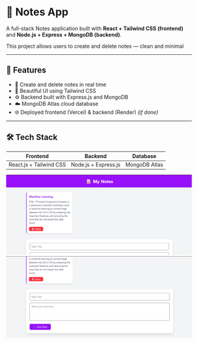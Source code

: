 # 📝 Notes App

A full-stack Notes application built with **React + Tailwind CSS (frontend)** and **Node.js + Express + MongoDB (backend)**.

This project allows users to create and delete notes — clean and minimal

---

## 📌 Features

- 🧾 Create and delete notes in real time
- 💅 Beautiful UI using Tailwind CSS
- ⚙️ Backend built with Express.js and MongoDB
- ☁️ MongoDB Atlas cloud database
- 🌐 Deployed frontend (Vercel) & backend (Render) *(if done)*

---

## 🛠️ Tech Stack

| Frontend | Backend | Database |
|----------|---------|----------|
| React.js + Tailwind CSS | Node.js + Express.js | MongoDB Atlas |

![alt text](<Screenshot 2025-06-22 230320.png>)
![alt text](<Screenshot 2025-06-22 230331.png>)
